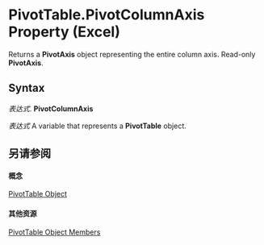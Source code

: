
# PivotTable.PivotColumnAxis Property (Excel)

Returns a  **PivotAxis** object representing the entire column axis. Read-only **PivotAxis**.


## Syntax

 _表达式_. **PivotColumnAxis**

 _表达式_ A variable that represents a **PivotTable** object.


## 另请参阅


#### 概念


[PivotTable Object](a9c1d4a0-78a9-f9a6-6daf-91cb63e45842.md)
#### 其他资源


[PivotTable Object Members](http://msdn.microsoft.com/library/8e8d1692-cf32-63c6-a1f6-54ddcc2a4964%28Office.15%29.aspx)